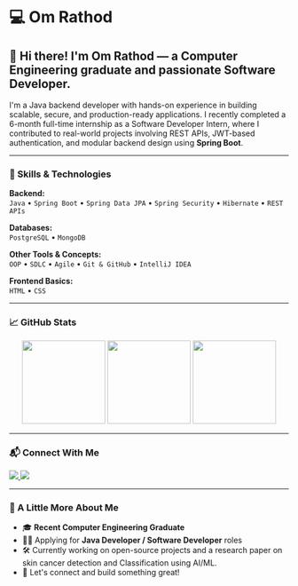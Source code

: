 # 💻 Om Rathod

## 👋 Hi there! I'm Om Rathod — a Computer Engineering graduate and passionate Software Developer.

I'm a Java backend developer with hands-on experience in building scalable, secure, and production-ready applications. I recently completed a 6-month full-time internship as a Software Developer Intern, where I contributed to real-world projects involving REST APIs, JWT-based authentication, and modular backend design using **Spring Boot**.

---

### 🚀 Skills & Technologies

**Backend:**  
`Java` • `Spring Boot` • `Spring Data JPA` • `Spring Security` • `Hibernate` • `REST APIs`  

**Databases:**  
`PostgreSQL` • `MongoDB`  

**Other Tools & Concepts:**  
`OOP` • `SDLC` • `Agile` • `Git & GitHub` • `IntelliJ IDEA`  

**Frontend Basics:**  
`HTML` • `CSS`

---

### 📈 GitHub Stats

<div align="center">
  <img src="https://github-readme-stats.vercel.app/api?username=Om357&show_icons=true&count_private=true&theme=dracula&hide_border=false" height="150" />
  <img src="https://streak-stats.demolab.com?user=Om357&theme=dracula&hide_border=false" height="150" />
  <img src="https://github-readme-stats.vercel.app/api/top-langs/?username=Om357&layout=compact&langs_count=6&theme=dracula&hide_border=false" height="150" />
</div>

---

### 📬 Connect With Me

<!-- Replace these links with your actual profiles -->
<p align="left">
  <a href="https://www.linkedin.com/in/omrathod357" target="_blank">
    <img src="https://img.shields.io/badge/LinkedIn-%230077B5?style=for-the-badge&logo=linkedin&logoColor=white" />
  </a>
  <a href="mailto:your-om.rathod2004.or@gmail.com" target="_blank">
    <img src="https://img.shields.io/badge/Gmail-D14836?style=for-the-badge&logo=gmail&logoColor=white" />
  </a>
  
</p>

---

### 📌 A Little More About Me

- 🎓 **Recent Computer Engineering Graduate**  
- 👨‍💻 Applying for **Java Developer / Software Developer** roles  
- 🛠️ Currently working on open-source projects and a research paper on skin cancer detection and Classification using AI/ML.  
- 💬 Let's connect and build something great!

